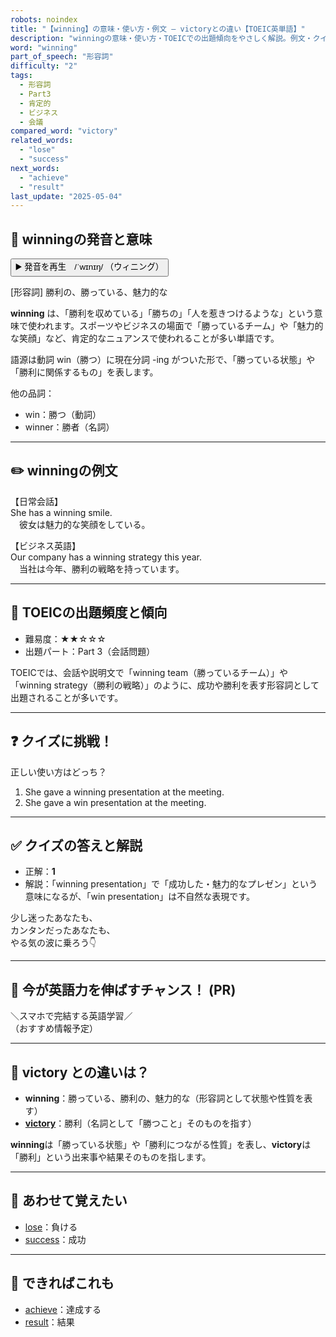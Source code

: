 ```yaml
---
robots: noindex
title: "【winning】の意味・使い方・例文 ― victoryとの違い【TOEIC英単語】"
description: "winningの意味・使い方・TOEICでの出題傾向をやさしく解説。例文・クイズ付きでvictoryとの違いもわかりやすく学べます。"
word: "winning"
part_of_speech: "形容詞"
difficulty: "2"
tags:
  - 形容詞
  - Part3
  - 肯定的
  - ビジネス
  - 会議
compared_word: "victory"
related_words:
  - "lose"
  - "success"
next_words:
  - "achieve"
  - "result"
last_update: "2025-05-04"
---
```


## 🔰 winningの発音と意味

<button class="play-audio" onclick="playTTS('winning')">
  <span class="play-audio-main">
    ▶️ 発音を再生　/ˈwɪnɪŋ/
  </span>
  <span class="play-audio-sub">
    （ウィニング）
  </span>
</button>

[形容詞] 勝利の、勝っている、魅力的な

**winning** は、「勝利を収めている」「勝ちの」「人を惹きつけるような」という意味で使われます。スポーツやビジネスの場面で「勝っているチーム」や「魅力的な笑顔」など、肯定的なニュアンスで使われることが多い単語です。

語源は動詞 win（勝つ）に現在分詞 -ing がついた形で、「勝っている状態」や「勝利に関係するもの」を表します。

他の品詞：  
- win：勝つ（動詞）
- winner：勝者（名詞）

---

## ✏️ winningの例文

【日常会話】  
She has a winning smile.  
　彼女は魅力的な笑顔をしている。

【ビジネス英語】  
Our company has a winning strategy this year.  
　当社は今年、勝利の戦略を持っています。

---

## 🎯 TOEICの出題頻度と傾向

- 難易度：★★☆☆☆
- 出題パート：Part 3（会話問題）

TOEICでは、会話や説明文で「winning team（勝っているチーム）」や「winning strategy（勝利の戦略）」のように、成功や勝利を表す形容詞として出題されることが多いです。

---

## ❓ クイズに挑戦！

正しい使い方はどっち？

1. She gave a winning presentation at the meeting.  
2. She gave a win presentation at the meeting.

---

## ✅ クイズの答えと解説

- 正解：**1**
- 解説：「winning presentation」で「成功した・魅力的なプレゼン」という意味になるが、「win presentation」は不自然な表現です。

少し迷ったあなたも、  
カンタンだったあなたも、  
やる気の波に乗ろう👇️

---

## 🚀 今が英語力を伸ばすチャンス！ (PR)

<div class="info-center">
＼スマホで完結する英語学習／<br>  
（おすすめ情報予定）
</div>

---

## 🤔  victory との違いは？

- **winning**：勝っている、勝利の、魅力的な（形容詞として状態や性質を表す）
- **[victory](/victory)**：勝利（名詞として「勝つこと」そのものを指す）

**winning**は「勝っている状態」や「勝利につながる性質」を表し、**victory**は「勝利」という出来事や結果そのものを指します。

---

## 🧩 あわせて覚えたい

- [lose](/lose)：負ける
- [success](/success)：成功

---

## 📖 できればこれも

- [achieve](/achieve)：達成する
- [result](/result)：結果

<!-- cvid: aid37_bid47 -->
